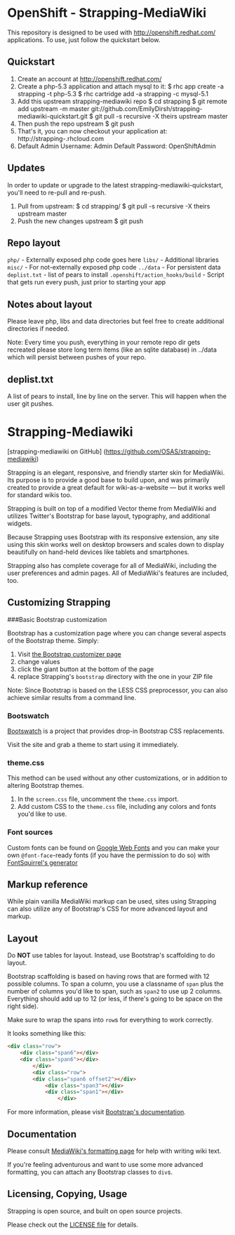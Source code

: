 OpenShift - Strapping-MediaWiki
===============================

This repository is designed to be used with http://openshift.redhat.com/
applications.  To use, just follow the quickstart below.


Quickstart
----------

1) Create an account at http://openshift.redhat.com/
2) Create a php-5.3 application and attach mysql to it:
    $ rhc app create -a strapping -t php-5.3
    $ rhc cartridge add -a strapping -c mysql-5.1
3) Add this upstream strapping-mediawiki repo
    $ cd strapping
    $ git remote add upstream -m master git://github.com/EmilyDirsh/strapping-mediawiki-quickstart.git
    $ git pull -s recursive -X theirs upstream master
4) Then push the repo upstream
    $ git push
5) That's it, you can now checkout your application at:
    http://strapping-<your namespace>.rhcloud.com
6) Default Admin Username: Admin
   Default Password: OpenShiftAdmin

Updates
-------

In order to update or upgrade to the latest strapping-mediawiki-quickstart, you'll need to re-pull
and re-push.

1) Pull from upstream:
    $ cd strapping/
    $ git pull -s recursive -X theirs upstream master
2) Push the new changes upstream
    $ git push


Repo layout
-----------

`php/` - Externally exposed php code goes here
`libs/` - Additional libraries
`misc/` - For not-externally exposed php code
`../data` - For persistent data
`deplist.txt` - list of pears to install
`.openshift/action_hooks/build` - Script that gets run every push, just prior to starting your app


Notes about layout
------------------

Please leave php, libs and data directories but feel free to create additional
directories if needed.

Note: Every time you push, everything in your remote repo dir gets recreated
please store long term items (like an sqlite database) in ../data which will
persist between pushes of your repo.


deplist.txt
-----------

A list of pears to install, line by line on the server.  This will happen when
the user git pushes.

Strapping-Mediawiki
===================

[strapping-mediawiki on GitHub] (https://github.com/OSAS/strapping-mediawiki)

Strapping is an elegant, responsive, and friendly starter skin for MediaWiki. Its purpose is to provide a good base to build upon, and was primarily created to provide a great default for wiki-as-a-website — but it works well for standard wikis too.

Strapping is built on top of a modified Vector theme from MediaWiki and utilizes Twitter's Bootstrap for base layout, typography, and additional widgets.

Because Strapping uses Bootstrap with its responsive extension, any site using this skin works well on desktop browsers and scales down to display beautifully on hand-held devices like tablets and smartphones.

Strapping also has complete coverage for all of MediaWiki, including the user preferences and admin pages. All of MediaWiki's features are included, too.

Customizing Strapping
---------------------

###Basic Bootstrap customization

Bootstrap has a customization page
where you can change several aspects of the Bootstrap theme.
Simply:

1. Visit [the Bootstrap customizer page](http://twitter.github.com/bootstrap/customize.html)
2. change values
3. click the giant button at the bottom of the page
4. replace Strapping's `bootstrap` directory with the one in your ZIP file

Note: Since Bootstrap is based on the LESS CSS preprocessor, you can also achieve similar results from a command line.

### Bootswatch

[Bootswatch](http://bootswatch.com/) is a project
that provides drop-in Bootstrap CSS replacements.

Visit the site and grab a theme to start using it immediately.


### theme.css

This method can be used without any other customizations,
or in addition to altering Bootstrap themes.

1. In the `screen.css` file, uncomment the `theme.css` import.
2. Add custom CSS to the `theme.css` file,
   including any colors and fonts you'd like to use.

### Font sources

Custom fonts can be found on [Google Web Fonts](http://google.com/webfonts)
and you can make your own `@font-face`-ready fonts
(if you have the permission to do so)
with [FontSquirrel's generator](http://fontsquirrel.com/fontface/generator)


Markup reference
----------------

While plain vanilla MediaWiki markup can be used,
sites using Strapping can also utilize any of Bootstrap's CSS
for more advanced layout and markup.

Layout
------

Do **NOT** use tables for layout.
Instead, use Bootstrap's scaffolding to do layout. 

Bootstrap scaffolding is based on having rows
that are formed with 12 possible columns.
To span a column, you use a classname of `span`
plus the number of columns you'd like to span,
such as `span2` to use up 2 columns.
Everything should add up to 12
(or less, if there's going to be space on the right side).

Make sure to wrap the spans into `row`s for everything to work correctly.

It looks something like this:

```html
<div class="row">
	<div class="span6"></div>
	<div class="span6"></div>
		</div>
		<div class="row">
		<div class="span6 offset2"></div>
			<div class="span3"></div>
			<div class="span1"></div>
				</div>
```

For more information,
please visit [Bootstrap's documentation](http://twitter.github.com/bootstrap/scaffolding.html).

Documentation
-------------

Please consult [MediaWiki's formatting page](http://www.mediawiki.org/wiki/Help:Formatting)
for help with writing wiki text.

If you're feeling adventurous and want to use some more advanced formatting,
you can attach any Bootstrap classes to `div`s.


Licensing, Copying, Usage
-------------------------

Strapping is open source, and built on open source projects.

Please check out the [LICENSE file](https://github.com/OSAS/strapping-mediawiki/blob/master/LICENSE) for details.


